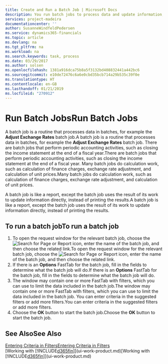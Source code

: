 ```yaml
---
title: Create and Run a Batch Job | Microsoft Docs
description: You run batch jobs to process data and update information, for example, to do periodic accounting activities, or to do calculations.
services: project-madeira
documentationcenter: ''
author: SusanneWindfeldPedersen
ms.service: dynamics365-financials
ms.topic: article
ms.devlang: na
ms.tgt_pltfrm: na
ms.workload: na
ms.search.keywords: task, process
ms.date: 03/29/2017
ms.author: solsen
ms.openlocfilehash: 1381a916dca75b8a5f3132bd408832441a442bc6
ms.sourcegitcommit: e10de72476c6a6e0cbd35bcb714a29b535c39f0e
ms.translationtype: HT
ms.contentlocale: en-GB
ms.lasthandoff: 01/21/2019
ms.locfileid: "270912"
---
```

# <a name="run-batch-jobs"></a><span data-ttu-id="724dc-103">Run Batch Jobs</span><span class="sxs-lookup"><span data-stu-id="724dc-103">Run Batch Jobs</span></span>
<span data-ttu-id="724dc-104">A batch job is a routine that processes data in batches, for example the **Adjust Exchange Rates** batch job.</span><span class="sxs-lookup"><span data-stu-id="724dc-104">A batch job is a routine that processes data in batches, for example the **Adjust Exchange Rates** batch job.</span></span> <span data-ttu-id="724dc-105">There are batch jobs that perform periodic accounting activities, such as closing the income statement at the end of a fiscal year.</span><span class="sxs-lookup"><span data-stu-id="724dc-105">There are batch jobs that perform periodic accounting activities, such as closing the income statement at the end of a fiscal year.</span></span> <span data-ttu-id="724dc-106">Many batch jobs do calculation work, such as calculation of finance charges, exchange rate adjustment, and calculation of unit prices.</span><span class="sxs-lookup"><span data-stu-id="724dc-106">Many batch jobs do calculation work, such as calculation of finance charges, exchange rate adjustment, and calculation of unit prices.</span></span>

<span data-ttu-id="724dc-107">A batch job is like a report, except the batch job uses the result of its work to update information directly, instead of printing the results.</span><span class="sxs-lookup"><span data-stu-id="724dc-107">A batch job is like a report, except the batch job uses the result of its work to update information directly, instead of printing the results.</span></span>

## <a name="to-run-a-batch-job"></a><span data-ttu-id="724dc-108">To run a batch job</span><span class="sxs-lookup"><span data-stu-id="724dc-108">To run a batch job</span></span>
1. <span data-ttu-id="724dc-109">To open the request window for the relevant batch job, choose the ![Search for Page or Report](media/ui-search/search_small.png "Search for Page or Report icon") icon, enter the name of the batch job, and then choose the related link.</span><span class="sxs-lookup"><span data-stu-id="724dc-109">To open the request window for the relevant batch job, choose the ![Search for Page or Report](media/ui-search/search_small.png "Search for Page or Report icon") icon, enter the name of the batch job, and then choose the related link.</span></span>
2. <span data-ttu-id="724dc-110">If there is an **Options** FastTab for the batch job, fill in the fields to determine what the batch job will do.</span><span class="sxs-lookup"><span data-stu-id="724dc-110">If there is an **Options** FastTab for the batch job, fill in the fields to determine what the batch job will do.</span></span>
3. <span data-ttu-id="724dc-111">The window may contain one or more FastTab with filters, which you can use to limit the data included in the batch job.</span><span class="sxs-lookup"><span data-stu-id="724dc-111">The window may contain one or more FastTab with filters, which you can use to limit the data included in the batch job.</span></span> <span data-ttu-id="724dc-112">You can enter criteria in the suggested filters or add more filters.</span><span class="sxs-lookup"><span data-stu-id="724dc-112">You can enter criteria in the suggested filters or add more filters.</span></span>
4. <span data-ttu-id="724dc-113">Choose the **OK** button to start the batch job.</span><span class="sxs-lookup"><span data-stu-id="724dc-113">Choose the **OK** button to start the batch job.</span></span>

## <a name="see-also"></a><span data-ttu-id="724dc-114">See Also</span><span class="sxs-lookup"><span data-stu-id="724dc-114">See Also</span></span>
[<span data-ttu-id="724dc-115">Entering Criteria in Filters</span><span class="sxs-lookup"><span data-stu-id="724dc-115">Entering Criteria in Filters</span></span>](ui-enter-criteria-filters.md)  
<span data-ttu-id="724dc-116">[Working with [!INCLUDE[d365fin](includes/d365fin_md.md)]](ui-work-product.md)</span><span class="sxs-lookup"><span data-stu-id="724dc-116">[Working with [!INCLUDE[d365fin](includes/d365fin_md.md)]](ui-work-product.md)</span></span>
